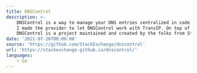 ```yaml
---
title: DNSControl
description: >-
    DNSControl is a way to manage your DNS entries centralized in code. Even if they span multiple providers.
    I made the provider to let DNSControl work with TransIP. On top of that created some fixes for open issues in DNSControl.
    DNSControl is a project maintained and created by the folks from StackExchange, I merely submitted some code.
date: '2021-07-26T00:00:00'
source: 'https://github.com/StackExchange/dnscontrol'
url: 'https://stackexchange.github.io/dnscontrol/'
languages:
    - Go
---
```

